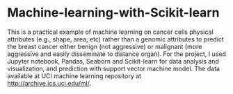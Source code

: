 # Machine-learning-with-Scikit-learn
This is a practical example of machine learning on cancer cells physical attributes (e.g., shape, area, etc) rather than a genomic attributes to predict the breast cancer either benign (not aggressive) or malignant (more aggressive and easily disseminate to distance organ). For the project, I used Jupyter notebook, Pandas, Seaborn and Scikit-learn for data analysis and visualization, and prediction with support vector machine model. The data available at UCI machine learning repository at http://archive.ics.uci.edu/ml/.

